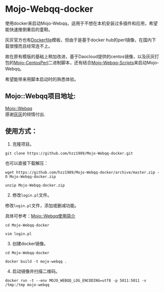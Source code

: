 # Mojo-Webqq-docker

使用docker来启动Mojo-Webqq，适用于不想在本机安装过多插件和应用，希望能快速推倒重启的童鞋。

灰灰官方也有[Dockerfile](https://github.com/sjdy521/Mojo-Webqq/blob/master/docker-image/Dockerfile)模板，但由于是基于docker hub的perl镜像，在国内下载很慢而且经常连不上。

故在原有模版的基础上稍加改进，基于Daocloud提供的centos镜像，以及灰灰打包的[Mojo-CentosPerl](https://github.com/sjdy521/Mojo-CentosPerl)二进制脚本，还有结合[Mojo-Webqq-Scripts](https://github.com/hzz1989/Mojo-Webqq-Scripts)来启动Mojo-Webqq。

希望能带来用脚本启动时的熟悉体验。

## Mojo::Webqq项目地址:
[Mojo::Webqq](https://github.com/sjdy521/Mojo-Webqq)  
感谢[灰灰](https://github.com/sjdy521)的倾情付出.

## 使用方式：

1. 克隆项目。

```shell
git clone https://github.com/hzz1989/Mojo-Webqq-docker.git
```

也可以直接下载解压：

```shell
wget https://github.com/hzz1989/Mojo-Webqq-docker/archive/master.zip -O Mojo-Webqq-docker.zip

unzip Mojo-Webqq-docker.zip
```

2. 修改`login.pl`文件。

修改`login.pl`文件，添加或删减功能。

具体可参考：[Mojo::Webqq使用简介](http://www.huangzhongzhang.cn/mojo-webqq-shi-yong-jian-jie.html)

```shell
cd Mojo-Webqq-docker

vim login.pl
```

3. 创建docker镜像。

```shell
cd Mojo-Webqq-docker

docker build -t mojo-webqq .
```

4. 启动镜像并扫描二维码。

```shell
docker run -t --env MOJO_WEBQQ_LOG_ENCODING=utf8 -p 5011:5011 -v /tmp:/tmp mojo-webqq
```

